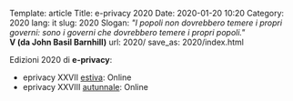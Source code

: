 Template: article
Title: e-privacy 2020
Date: 2020-01-20 10:20
Category: 2020
lang: it
slug: 2020
Slogan: <i>"I popoli non dovrebbero temere i propri governi: sono i governi che dovrebbero temere i propri popoli."</i><br/><b>V (da John Basil Barnhill)</b>
url: 2020/
save_as: 2020/index.html


Edizioni 2020 di **e-privacy**:

- eprivacy XXVII [estiva](/e-privacy-XXVII.html): Online
- eprivacy XXVIII [autunnale](/e-privacy-XXVIII.html): Online
